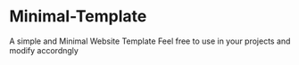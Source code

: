 # Minimal-Template
 A simple and Minimal Website Template
 Feel free to use in your projects and modify accordngly
